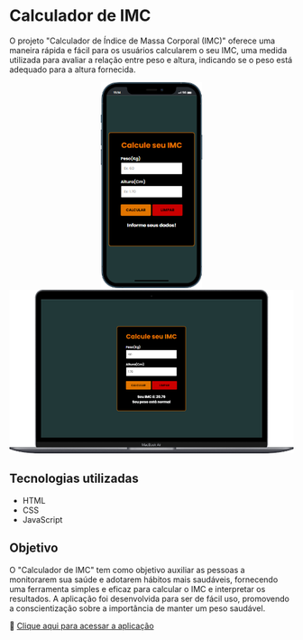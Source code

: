 # Calculador de IMC

<p>O projeto "Calculador de Índice de Massa Corporal (IMC)" oferece uma maneira rápida e fácil para os usuários calcularem o seu IMC, uma medida utilizada para avaliar a relação entre peso e altura, indicando se o peso está adequado para a altura fornecida.</p>

<div align=center>  
    <img width=180px heigth=auto src="https://github.com/ericleirosario/calculador-imc/blob/master/img/mobile.png?raw=true" alt="Calculador IMC Mobile"/>
    <img width=635px heigth=auto src="https://github.com/ericleirosario/calculador-imc/blob/master/img/desktop.png?raw=true" alt="Calculador IMC Desktop"/>  
</div>

## Tecnologias utilizadas
- HTML
- CSS
- JavaScript

## Objetivo
O "Calculador de IMC" tem como objetivo auxiliar as pessoas a monitorarem sua saúde e adotarem hábitos mais saudáveis, fornecendo uma ferramenta simples e eficaz para calcular o IMC e interpretar os resultados. A aplicação foi desenvolvida para ser de fácil uso, promovendo a conscientização sobre a importância de manter um peso saudável.

🔗 [Clique aqui para acessar a aplicação](https://ericleirosario.github.io/calculador-imc/)
